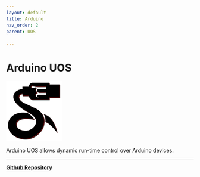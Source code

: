 ```yaml
---
layout: default
title: Arduino
nav_order: 2
parent: UOS

---
```


# Arduino UOS

![UOS Logo](/assets/images/uos/UOSBlackAndRedSmall.png) 

Arduino UOS allows dynamic run-time control over Arduino devices.

---

**[Github Repository](https://github.com/CreatingNull/UOS-Arduino)**
